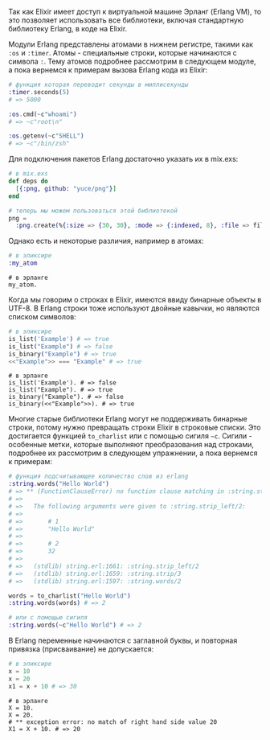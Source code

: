 
Так как Elixir имеет доступ к виртуальной машине Эрланг (Erlang VM), то это позволяет использовать все библиотеки, включая стандартную библиотеку Erlang, в коде на Elixir.

Модули Erlang представлены атомами в нижнем регистре, такими как `:os` и `:timer`. Атомы - специальные строки, которые начинаются с символа `:`. Тему атомов подробнее рассмотрим в следующем модуле, а пока вернемся к примерам вызова Erlang кода из Elixir:

```elixir
# функция которая переводит секунды в миллисекунды
:timer.seconds(5)
# => 5000

:os.cmd(~c"whoami")
# => ~c"root\n"

:os.getenv(~c"SHELL")
# => ~c"/bin/zsh"
```

Для подключения пакетов Erlang достаточно указать их в mix.exs:

```elixir
# в mix.exs
def deps do
  [{:png, github: "yuce/png"}]
end

# теперь мы можем пользоваться этой библиотекой
png =
  :png.create(%{:size => {30, 30}, :mode => {:indexed, 8}, :file => file, :palette => palette})
```

Однако есть и некоторые различия, например в атомах:

```elixir
# в эликсире
:my_atom
```

```text
# в эрланге
my_atom.
```

Когда мы говорим о строках в Elixir, имеются ввиду бинарные объекты в UTF-8. В Erlang строки тоже используют двойные кавычки, но являются списком символов:

```elixir
# в эликсире
is_list('Example') # => true
is_list("Example") # => false
is_binary("Example") # => true
<<"Example">> === "Example" # => true
```

```text
# в эрланге
is_list('Example'). # => false
is_list("Example"). # => true
is_binary("Example"). # => false
is_binary(<<"Example">>). # => true
```

Многие старые библиотеки Erlang могут не поддерживать бинарные строки, потому нужно превращать строки Elixir в строковые списки. Это достигается функцией `to_charlist` или с помощью сигиля `~c`. Сигили - особенные метки, которые выполняют преобразования над строками, подробнее их рассмотрим в следующем упражнении, а пока вернемся к примерам:

```elixir
# функция подсчитывающее количество слов из erlang
:string.words("Hello World")
# => ** (FunctionClauseError) no function clause matching in :string.strip_left/2
# =>
# =>   The following arguments were given to :string.strip_left/2:
# =>
# =>       # 1
# =>       "Hello World"
# =>
# =>       # 2
# =>       32
# =>
# =>   (stdlib) string.erl:1661: :string.strip_left/2
# =>   (stdlib) string.erl:1659: :string.strip/3
# =>   (stdlib) string.erl:1597: :string.words/2

words = to_charlist("Hello World")
:string.words(words) # => 2

# или с помощью сигиля
:string.words(~c"Hello World") # => 2
```

В Erlang переменные начинаются с заглавной буквы, и повторная привязка (присваивание) не допускается:

```elixir
# в эликсире
x = 10
x = 20
x1 = x + 10 # => 30
```

```text
# в эрланге
X = 10.
X = 20.
# ** exception error: no match of right hand side value 20
X1 = X + 10. # => 20
```
